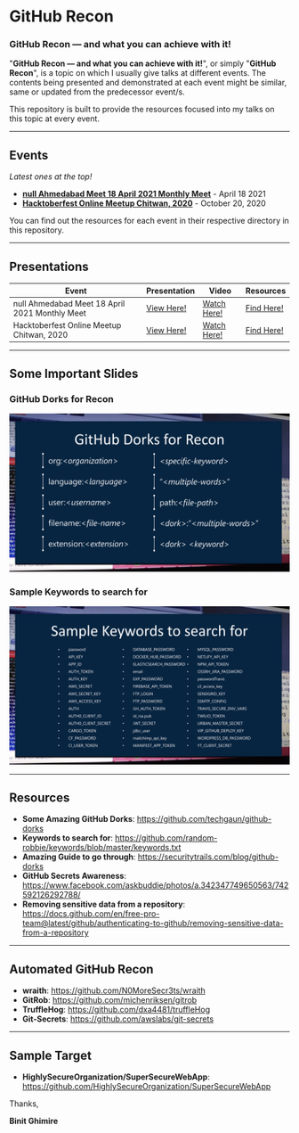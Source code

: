# GitHub Recon

### GitHub Recon — and what you can achieve with it!

"**GitHub Recon — and what you can achieve with it!**", or simply "**GitHub Recon**", is a topic on which I usually give talks at different events. The contents being presented and demonstrated at each event might be similar, same or updated from the predecessor event/s.

This repository is built to provide the resources focused into my talks on this topic at every event.

***

## Events
*Latest ones at the top!*
* **[null Ahmedabad Meet 18 April 2021 Monthly Meet](https://null.community/events/785-ahmedabad-monthly-meet)** - April 18 2021
* **[Hacktoberfest Online Meetup Chitwan, 2020](https://youtu.be/_TeNVnbk7Xs)** - October 20, 2020

You can find out the resources for each event in their respective directory in this repository.

***

## Presentations

| Event | Presentation | Video | Resources |
|-------|--------------|-------|-----------|
| null Ahmedabad Meet 18 April 2021 Monthly Meet | [View Here!](https://drive.google.com/file/d/1iJt235y1iEhDVvFw7wdjw9XEoVNocaqE/view?usp=sharing) | [Watch Here!](https://youtu.be/1olCbbuVXSY?t=332) | [Find Here!](2.%20null%20Ahmedabad%20Meet%2018%20April%202021%20Monthly%20Meet) |
| Hacktoberfest Online Meetup Chitwan, 2020 | [View Here!](https://drive.google.com/file/d/1EwYmulb-NVAkRAn6-IQx5Hw9oiRTau-t/view?usp=sharing) | [Watch Here!](https://youtu.be/_TeNVnbk7Xs) | [Find Here!](1.%20Hacktoberfest%20Online%20Meetup%20Chitwan%2C%202020) |

***

## Some Important Slides

### GitHub Dorks for Recon
![GitHub Dorks for Recon](assets/GitHub%20Dorks%20for%20Recon.png)

### Sample Keywords to search for
![Sample Keywords to search for](assets/Sample%20Keywords%20to%20search%20for.png)

***

## Resources
- **Some Amazing GitHub Dorks**: https://github.com/techgaun/github-dorks
- **Keywords to search for**: https://github.com/random-robbie/keywords/blob/master/keywords.txt
- **Amazing Guide to go through**: https://securitytrails.com/blog/github-dorks
- **GitHub Secrets Awareness**: https://www.facebook.com/askbuddie/photos/a.342347749650563/742592126292788/
- **Removing sensitive data from a repository**: https://docs.github.com/en/free-pro-team@latest/github/authenticating-to-github/removing-sensitive-data-from-a-repository

***

## Automated GitHub Recon
- **wraith**: https://github.com/N0MoreSecr3ts/wraith
- **GitRob**: https://github.com/michenriksen/gitrob
- **TruffleHog**: https://github.com/dxa4481/truffleHog
- **Git-Secrets**: https://github.com/awslabs/git-secrets

***

## Sample Target
- **HighlySecureOrganization/SuperSecureWebApp**: https://github.com/HighlySecureOrganization/SuperSecureWebApp

Thanks,

**Binit Ghimire**
